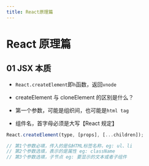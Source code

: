 ```yaml
---
title: React原理篇
---
```


# React 原理篇

## 01 JSX 本质

- `React.createElement`即`h`函数，返回`vnode`

- createElement 与 cloneElement 的区别是什么？

- 第一个参数，可能是组织间，也可能是`html tag`

- 组件名，首字母必须是大写【React 规定】

```jsx
React.createElement(type, [props], [...children]);

// 第1个参数必填，传入的是似HTML标签名称，eg: ul、li
// 第2个参数选填，表示的是属性 eg: className
// 第3个参数选填，子节点 eg: 要显示的文本或者子组件
```
